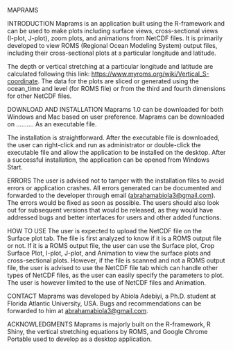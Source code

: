 ⁫MAPRAMS

INTRODUCTION
Maprams is an application built using the R-framework and can be used to make plots including surface views, cross-sectional views (I-plot, J-plot), zoom plots, and animations from NetCDF files. It is primarily developed to view ROMS (Regional Ocean Modeling System) output files, including their cross-sectional plots at a particular longitude and latitude. 

The depth or vertical stretching at a particular longitude and latitude are calculated following this link: https://www.myroms.org/wiki/Vertical_S-coordinate. The data for the plots are sliced or generated using the ocean_time and level (for ROMS file) or from the third and fourth dimensions for other NetCDF files.

DOWNLOAD AND INSTALLATION
Maprams 1.0 can be downloaded for both Windows and Mac based on user preference. Maprams can be downloaded on ………. As an executable file. 

The installation is straightforward. After the executable file is downloaded, the user can right-click and run as administrator or double-click the executable file and allow the application to be installed on the desktop. After a successful installation, the application can be opened from Windows Start.

ERRORS
The user is advised not to tamper with the installation files to avoid errors or application crashes. All errors generated can be documented and forwarded to the developer through email (abrahamabiola3@gmail.com). The errors would be fixed as soon as possible. The users should also look out for subsequent versions that would be released, as they would have addressed bugs and better interfaces for users and other added functions.

HOW TO USE
The user is expected to upload the NetCDF file on the Surface plot tab. The file is first analyzed to know if it is a ROMS output file or not. If it is a ROMS output file, the user can use the Surface plot, Crop Surface Plot, I-plot, J-plot, and Animation to view the surface plots and cross-sectional plots. However, if the file is scanned and not a ROMS output file, the user is advised to use the NetCDF file tab which can handle other types of NetCDF files, as the user can easily specify the parameters to plot. The user is however limited to the use of NetCDF files and Animation.


CONTACT
Maprams was developed by Abiola Adebiyi, a Ph.D. student at Florida Atlantic University, USA. Bugs and recommendations can be forwarded to him at abrahamabiola3@gmail.com.

ACKNOWLEDGMENTS
Maprams is majorly built on the R-framework, R Shiny, the vertical stretching equations by ROMS, and Google Chrome Portable used to develop as a desktop application.
